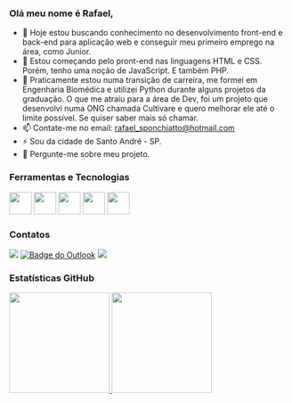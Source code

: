 ### Olá meu nome é Rafael,

- 🔭 Hoje estou buscando conhecimento no desenvolvimento front-end e back-end para aplicação web e conseguir meu primeiro emprego na área, como Junior.
- 🌱 Estou começando pelo pront-end nas linguagens HTML e CSS. Porém, tenho uma noção de JavaScript. E também PHP.
- 🤔 Praticamente estou numa transição de carreira, me formei em Engenharia Biomédica e utilizei Python durante alguns projetos da graduação. O que me atraiu para a área de Dev, foi um projeto que desenvolvi numa ONG chamada Cultivare e quero melhorar ele até o limite possível. Se quiser saber mais só chamar.
- 📫 Contate-me no email: rafael_sponchiatto@hotmail.com
- ⚡ Sou da cidade de Santo André - SP.
- 💬 Pergunte-me sobre meu projeto.

### Ferramentas e Tecnologias

<img src="https://cdn.jsdelivr.net/gh/devicons/devicon/icons/python/python-original.svg"  width="40" height="40"/> <!-- 
--> <img src="https://cdn.jsdelivr.net/gh/devicons/devicon/icons/html5/html5-original.svg" width="40" height="40"/> <!--
--> <img src="https://cdn.jsdelivr.net/gh/devicons/devicon/icons/php/php-original.svg" width="40" height="40"/> <!--
--> <img src="https://cdn.jsdelivr.net/gh/devicons/devicon/icons/javascript/javascript-original.svg" width="40" height="40"/> <!--
--> <img src="https://cdn.jsdelivr.net/gh/devicons/devicon/icons/wordpress/wordpress-plain.svg" width="40" height="40"/> 

### Contatos

<div>
<a href="https://www.instagram.com/rafael_sponchiatto/" target="_blank"><img src="https://img.shields.io/badge/-Instagram-%23E4405F?style=for-the-badge&logo=instagram&logoColor=white" target="_blank"></a>
<a href = "rafael_sponchiatto@hotmail.com"><img src="https://img.shields.io/badge/Outlook-0078D4?style=for-the-badge&logo=microsoft-outlook&logoColor=white" alt="Badge do Outlook" /></a>
<a href="https://www.linkedin.com/in/rafaelspon/" target="_blank"><img src="https://img.shields.io/badge/-LinkedIn-%230077B5?style=for-the-badge&logo=linkedin&logoColor=white" target="_blank"></a>
</div>

### Estatísticas GitHub

<div>
<a href="https://github.com/Sponchiatto">
<img height="180em" src="https://github-readme-stats.vercel.app/api/top-langs/?username=Sponchiatto&layout=compact&langs_count=7&theme=dracula"/>
<img height="180em" src="https://github-readme-stats.vercel.app/api?username=Sponchiatto&show_icons=true&theme=dracula&include_all_commits=true&count_private=true"/>
</div>
